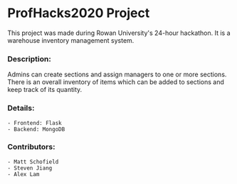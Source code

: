 # ProfHacks2020 Project
This project was made during Rowan University's 24-hour hackathon.
It is a warehouse inventory management system.
### Description: 
Admins can create sections and assign managers to one or more sections. There is an overall inventory of items which can be added to sections and keep track of its quantity.
### Details: 
    - Frontend: Flask
    - Backend: MongoDB
### Contributors:
    - Matt Schofield
    - Steven Jiang
    - Alex Lam
